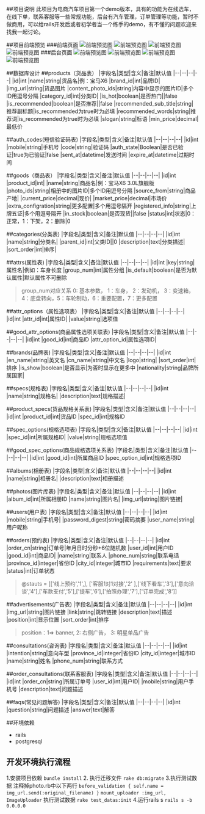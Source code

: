 ##项目说明
此项目为电商汽车项目第一个demo版本，具有的功能为在线选车，在线下单，联系客服等一些常规功能，后台有汽车管理，订单管理等功能，暂时不做商用，可以给rails开发后或者初学者当一个练手的demo，有不懂的问题欢迎来找我一起讨论。

##项目前端预览
###前端页面
![前端预览图](http://7xt7pr.com1.z0.glb.clouddn.com/preview.jpg)
![前端预览图](http://7xt7pr.com1.z0.glb.clouddn.com/preview2.jpg)
![前端预览图](http://7xt7pr.com1.z0.glb.clouddn.com/preview3.jpg)
![前端预览图](http://7xt7pr.com1.z0.glb.clouddn.com/preview4.jpg)
###后台页面
![前端预览图](http://7xt7pr.com1.z0.glb.clouddn.com/preview5.jpg)
![前端预览图](http://7xt7pr.com1.z0.glb.clouddn.com/preview6.jpg)
![前端预览图](http://7xt7pr.com1.z0.glb.clouddn.com/preview7.jpg)
![前端预览图](http://7xt7pr.com1.z0.glb.clouddn.com/preview8.jpg)

##数据库设计
##products（货品表）
|字段名|类型|含义|备注|默认值
|--|--|--|--|
|id|int
|name|string|货品名|例：宝马X6
|brand_id|int|品牌ID|
|img_url|string|货品图片
|content_photo_ids|string|内容中显示的图片ID|多个ID用逗号分隔
|category_id|int|分类ID|
|is_hot|boolean|是否热门||false
|is_recommended|boolean|是否推荐||false
|recommended_sub_title|string|推荐副标题|is_recommended为true时为必填
|recommended_words|string|推荐词|is_recommended为true时为必填
|slogan|string|标语
|min_price|decimal|最低价

##auth_codes(短信验证码表)
|字段名|类型|含义|备注|默认值
|--|--|--|--|
|id|int
|mobile|string|手机号
|code|string|验证码
|auth_state|Boolean|是否已验证|true为已验证|false
|sent_at|datetime|发送时间
|expire_at|datetime|过期时间

##goods（商品表）
|字段名|类型|含义|备注|默认值
|--|--|--|--|
|id|int
|product_id|int|
|name|string|商品名|例：宝马X6 3.0L旗舰版
|photo_ids|string|相册中的图片ID|多个ID用逗号分隔
|source_from|string|商品产地|
|current_price|decimal|现价|
|market_price|decimal|市场价
|extra_configration|string|更多配置|多个用逗号隔开
|registered_info|string|上牌五证|多个用逗号隔开
|in_stock|boolean|是否现货||false
|status|int|状态|0：正常，1：下架，2：删除|0

##categories(分类表)
|字段名|类型|含义|备注|默认值
|--|--|--|--|
|id|int
|name|string|分类名|
|parent_id|int|父类ID||0
|description|text|分类描述|
|sort_order|int|排序|

##attrs(属性表)
|字段名|类型|含义|备注|默认值
|--|--|--|--|
|id|int
|key|string|属性名|例如：车身长度
|group_num|int|属性分组
|is_default|boolean|是否为默认属性|默认属性不可删除
> group_num对应关系 0: 基本参数， 1：车身， 2：发动机， 3：变速箱， 4：底盘转向，5：车轮制动，6：重要配置，7：更多配置

##attr_options（属性选项表）
|字段名|类型|含义|备注|默认值
|--|--|--|--|
|id|int
|attr_id|int|属性ID|
|value|string|选项值


##good_attr_options(商品属性选项关联表)
|字段名|类型|含义|备注|默认值
|--|--|--|--|
|id|int
|good_id|int|商品ID
|attr_option_id|属性选项ID|

##brands(品牌表)
|字段名|类型|含义|备注|默认值
|--|--|--|--|
|id|int
|en_name|string|英文名
|cn_name|string|中文名
|logo|string|
|sort_order|int|排序
|is_show|boolean|是否显示|为否时显示在更多中
|nationality|string|品牌所属国家|

##specs(规格表)
|字段名|类型|含义|备注|默认值
|--|--|--|--|
|id|int
|name|string|规格名|
|description|text|规格描述|

##product_specs(货品规格关系表)
|字段名|类型|含义|备注|默认值
|--|--|--|--|
|id|int
|product_id|int|货品ID
|spec_id|int|规格ID

##spec_options(规格选项表)
|字段名|类型|含义|备注|默认值
|--|--|--|--|
|id|int
|spec_id|int|所属规格ID|
|value|string|规格选项值

##good_spec_options(商品规格选项关系表)
|字段名|类型|含义|备注|默认值
|--|--|--|--|
|id|int
|good_id|int|所属商品ID
|spec_option_id|int|规格选项ID

##albums(相册表)
|字段名|类型|含义|备注|默认值
|--|--|--|--|
|id|int
|name|string|相册名|
|description|text|相册描述

##photos(图片库表)
|字段名|类型|含义|备注|默认值
|--|--|--|--|
|id|int
|album_id|int|所属相册ID
|name|string|图片名|
|img_url|string|图片链接|

##users(用户表)
|字段名|类型|含义|备注|默认值
|--|--|--|--|
|id|int
|mobile|string|手机号|
|password_digest|string|密码摘要
|user_name|string|用户昵称

##orders(预约表)
|字段名|类型|含义|备注|默认值
|--|--|--|--|
|id|int
|order_cn|string|订单号|年月日时分秒+6位随机数
|user_id|int|用户ID
|good_id|int|商品ID|
|name|string|联系人
|phone_num|string|联系电话
|province_id|integer|省份ID
|city_id|integer|城市ID
|requirements|text|要求
|status|int|订单状态

>@stauts = [['线上预约','1',], ['客服1对1对接','2' ],['线下看车','3'],['意向洽谈','4'],['车款支付','5'],['提车','6'],['拍照办理','7'],['订单完成','8']]

##advertisements(广告表)
|字段名|类型|含义|备注|默认值
|--|--|--|--|
|id|int
|img_url|string|图片链接
|link|string|跳转链接
|description|text|描述
|position|int|显示位置
|sort_order|int|排序

>position：1=> banner, 2: 右侧广告， 3: 明星单品广告

##consultations(咨询表)
|字段名|类型|含义|备注|默认值
|--|--|--|--|
|id|int
|intention|string|意向车型
|province_id|integer|省份ID
|city_id|integer|城市ID
|name|string|姓名
|phone_num|string|联系方式

##order_consultations(联系客服表)
|字段名|类型|含义|备注|默认值
|--|--|--|--|
|id|int
|order_cn|string|所属订单号
|user_id|int|用户ID|
|mobile|string|用户手机号
|description|text|问题描述

##faqs(常见问题解答)
|字段名|类型|含义|备注|默认值
|--|--|--|--|
|id|int
|question|string|问题描述
|answer|text|解答

##环境依赖
* rails
* postgresql

## 开发环境执行流程
1.安装项目依赖
 `bundle install`
2. 执行迁移文件
 `rake db:migrate`
3.执行测试数据
注释掉photo.rb中以下两行
`before_validation { self.name = img_url.send(:original_filename) }`
`mount_uploader :img_url, ImageUploader`
执行测试数据
`rake test_datas:init`
4.运行rails s
`rails s -b 0.0.0.0`
